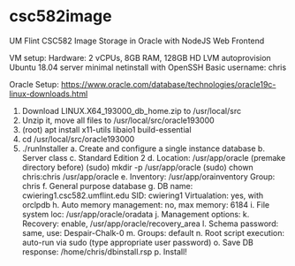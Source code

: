 # csc582image
UM Flint CSC582 Image Storage in Oracle with NodeJS Web Frontend

VM setup:
  Hardware: 2 vCPUs, 8GB RAM, 128GB HD LVM autoprovision
  Ubuntu 18.04 server minimal netinstall with OpenSSH 
  Basic username: chris

Oracle Setup:  https://www.oracle.com/database/technologies/oracle19c-linux-downloads.html

  1.  Download LINUX.X64_193000_db_home.zip to /usr/local/src
  2.  Unzip it, move all files to /usr/local/src/oracle193000
  3.  (root) apt install x11-utils libaio1 build-essential
  4.  cd /usr/local/src/oracle193000
  5.  ./runInstaller
     a. Create and configure a single instance database
     b. Server class
     c. Standard Edition 2
     d. Location: /usr/app/oracle  (premake directory before)
        (sudo) mkdir -p /usr/app/oracle
        (sudo) chown chris:chris /usr/app/oracle
     e. Inventory: /usr/app/orainventory
        Group: chris
     f. General purpose database
     g. DB name: cwiering1.csc582.umflint.edu
        SID: cwiering1
        Virtualation: yes, with orclpdb
     h. Auto memory management: no, max memory: 6184
     i. File system loc: /usr/app/oracle/oradata
     j. Management options: <skip>
     k. Recovery: enable, /usr/app/oracle/recovery_area
     l. Schema password: same,  use:  Despair-Chalk-0
     m. Groups:  default
     n. Root script execution: auto-run via sudo
        (type appropriate user password)
     o. Save DB response:  /home/chris/dbinstall.rsp
     p. Install!
